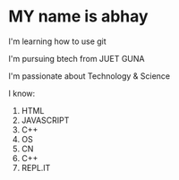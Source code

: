 # MY name is abhay

I'm learning how to use git

I'm pursuing btech from JUET GUNA

I'm passionate about Technology & Science

I know:
1. HTML
1. JAVASCRIPT
1. C++
1. OS
1. CN
1. C++
1. REPL.IT